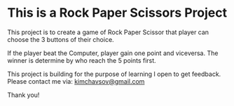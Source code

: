 <h1>This is a Rock Paper Scissors Project</h1>

This project is to create a game of Rock Paper Scissor that player can choose the 3 buttons of their choice.

If the player beat the Computer, player gain one point and viceversa. The winner is determine by who reach the 5 points first.

This project is building for the purpose of learning
I open to get feedback. 
Please contact me via: kimchavsov@gmail.com

Thank you! 
